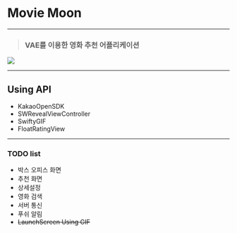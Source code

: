 # Movie Moon

---

> ### VAE를 이용한 영화 추천 어플리케이션


![ ](https://user-images.githubusercontent.com/46750574/68401034-6351b500-01bc-11ea-877f-be41f2d93318.png)

---

## Using API

* KakaoOpenSDK
* SWRevealViewController
* SwiftyGIF
* FloatRatingView

---

### TODO list 

* 박스 오피스 화면
* 추천 화면
* 상세설정
* 영화 검색
* 서버 통신
* 푸쉬 알림
* ~~LaunchScreen Using GIF~~